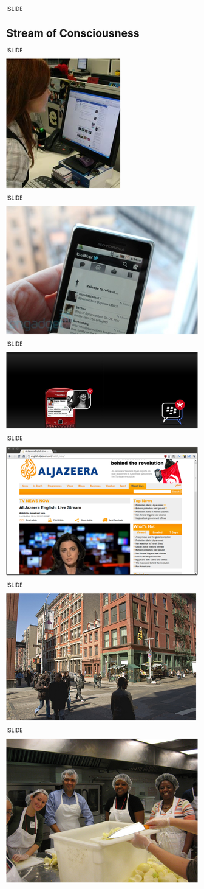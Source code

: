 !SLIDE
# 

Stream of Consciousness
=======================

!SLIDE

![facebook](/img/facebook.jpg)

!SLIDE

![twitter](/img/twitter.jpg)

!SLIDE

![blackberry](/img/blackberry.jpg)

!SLIDE

![aljazeera](/img/aljazeera.png)

!SLIDE

![soho](/img/soho.jpg)

!SLIDE

![evening weekends nyc](/img/godslove.jpg)
